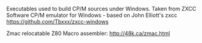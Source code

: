 Executables used to build CP/M sources under Windows.
Taken from ZXCC Software CP/M emulator for Windows - based on John Elliott's zxcc
https://github.com/Tbxxx/zxcc-windows

Zmac relocatable Z80 Macro assembler: http://48k.ca/zmac.html 